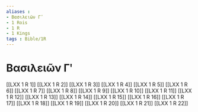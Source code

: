 ```yaml
---
aliases : 
- Βασιλειῶν Γʹ
- 1 Rois
- 1 R
- 1 Kings
tags : Bible/1R
---
```


# Βασιλειῶν Γʹ

[[LXX 1 R 1]]
[[LXX 1 R 2]]
[[LXX 1 R 3]]
[[LXX 1 R 4]]
[[LXX 1 R 5]]
[[LXX 1 R 6]]
[[LXX 1 R 7]]
[[LXX 1 R 8]]
[[LXX 1 R 9]]
[[LXX 1 R 10]]
[[LXX 1 R 11]]
[[LXX 1 R 12]]
[[LXX 1 R 13]]
[[LXX 1 R 14]]
[[LXX 1 R 15]]
[[LXX 1 R 16]]
[[LXX 1 R 17]]
[[LXX 1 R 18]]
[[LXX 1 R 19]]
[[LXX 1 R 20]]
[[LXX 1 R 21]]
[[LXX 1 R 22]]
